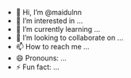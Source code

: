 - 👋 Hi, I’m @maidulnn
- 👀 I’m interested in ...
- 🌱 I’m currently learning ...
- 💞️ I’m looking to collaborate on ...
- 📫 How to reach me ...
- 😄 Pronouns: ...
- ⚡ Fun fact: ...

<!---
maidulnn/maidulnn is a ✨ special ✨ repository because its `README.md` (this file) appears on your GitHub profile.
You can click the Preview link to take a look at your changes.
--->
